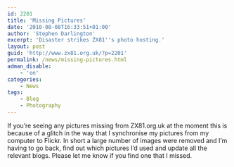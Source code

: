 ```yaml
---
id: 2201
title: 'Missing Pictures'
date: '2010-08-08T16:33:51+01:00'
author: 'Stephen Darlington'
excerpt: 'Disaster strikes ZX81''s photo hosting.'
layout: post
guid: 'http://www.zx81.org.uk/?p=2201'
permalink: /news/missing-pictures.html
adman_disable:
    - 'on'
categories:
    - News
tags:
    - Blog
    - Photography
---
```


If you’re seeing any pictures missing from ZX81.org.uk at the moment this is because of a glitch in the way that I synchronise my pictures from my computer to Flickr. In short a large number of images were removed and I’m having to go back, find out which pictures I’d used and update all the relevant blogs. Please let me know if you find one that I missed.